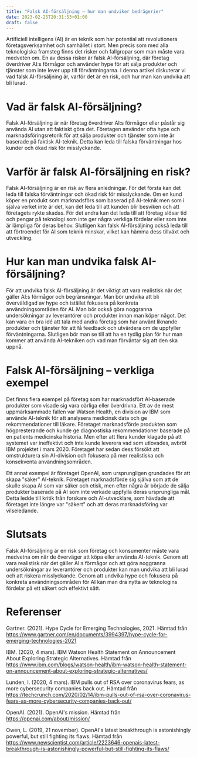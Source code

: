 ```yaml
---
title: "Falsk AI-försäljning – hur man undviker bedrägerier"
date: 2023-02-25T20:31:53+01:00
draft: false
---
```


Artificiell intelligens (AI) är en teknik som har potential att revolutionera företagsverksamhet och samhället i stort. Men precis som med alla teknologiska framsteg finns det risker och fallgropar som man måste vara medveten om. En av dessa risker är falsk AI-försäljning, där företag överdriver AI:s förmågor och använder hype för att sälja produkter och tjänster som inte lever upp till förväntningarna. I denna artikel diskuterar vi vad falsk AI-försäljning är, varför det är en risk, och hur man kan undvika att bli lurad.

# Vad är falsk AI-försäljning?

Falsk AI-försäljning är när företag överdriver AI:s förmågor eller påstår sig använda AI utan att faktiskt göra det. Företagen använder ofta hype och marknadsföringsretorik för att sälja produkter och tjänster som inte är baserade på faktisk AI-teknik. Detta kan leda till falska förväntningar hos kunder och ökad risk för misslyckande.

# Varför är falsk AI-försäljning en risk?

Falsk AI-försäljning är en risk av flera anledningar. För det första kan det leda till falska förväntningar och ökad risk för misslyckande. Om en kund köper en produkt som marknadsförs som baserad på AI-teknik men som i själva verket inte är det, kan det leda till att kunden blir besviken och att företagets rykte skadas. För det andra kan det leda till att företag slösar tid och pengar på teknologi som inte ger några verkliga fördelar eller som inte är lämpliga för deras behov. Slutligen kan falsk AI-försäljning också leda till att förtroendet för AI som teknik minskar, vilket kan hämma dess tillväxt och utveckling.

# Hur kan man undvika falsk AI-försäljning?

För att undvika falsk AI-försäljning är det viktigt att vara realistisk när det gäller AI:s förmågor och begränsningar. Man bör undvika att bli överväldigad av hype och istället fokusera på konkreta användningsområden för AI. Man bör också göra noggranna undersökningar av leverantörer och produkter innan man köper något. Det kan vara en bra idé att tala med andra företag som har använt liknande produkter och tjänster för att få feedback och utvärdera om de uppfyller förväntningarna. Slutligen bör man se till att ha en tydlig plan för hur man kommer att använda AI-tekniken och vad man förväntar sig att den ska uppnå.

# Falsk AI-försäljning – verkliga exempel

Det finns flera exempel på företag som har marknadsfört AI-baserade produkter som visade sig vara oärliga eller överdrivna. Ett av de mest uppmärksammade fallen var Watson Health, en division av IBM som använde AI-teknik för att analysera medicinsk data och ge rekommendationer till läkare. Företaget marknadsförde produkten som högpresterande och kunde ge diagnostiska rekommendationer baserade på en patients medicinska historia. Men efter att flera kunder klagade på att systemet var ineffektivt och inte kunde leverera vad som utlovades, avbröt IBM projektet i mars 2020. Företaget har sedan dess försökt att omstrukturera sin AI-division och fokusera på mer realistiska och konsekventa användningsområden.

Ett annat exempel är företaget OpenAI, som ursprungligen grundades för att skapa "säker" AI-teknik. Företaget marknadsförde sig själva som att de skulle skapa AI som var säker och etisk, men efter några år började de sälja produkter baserade på AI som inte verkade uppfylla deras ursprungliga mål. Detta ledde till kritik från forskare och AI-utvecklare, som hävdade att företaget inte längre var "säkert" och att deras marknadsföring var vilseledande.

# Slutsats

Falsk AI-försäljning är en risk som företag och konsumenter måste vara medvetna om när de överväger att köpa eller använda AI-teknik. Genom att vara realistisk när det gäller AI:s förmågor och att göra noggranna undersökningar av leverantörer och produkter kan man undvika att bli lurad och att riskera misslyckande. Genom att undvika hype och fokusera på konkreta användningsområden för AI kan man dra nytta av teknologins fördelar på ett säkert och effektivt sätt.

# Referenser
Gartner. (2021). Hype Cycle for Emerging Technologies, 2021. Hämtad från https://www.gartner.com/en/documents/3994397/hype-cycle-for-emerging-technologies-2021

IBM. (2020, 4 mars). IBM Watson Health Statement on Announcement About Exploring Strategic Alternatives. Hämtad från https://www.ibm.com/blogs/watson-health/ibm-watson-health-statement-on-announcement-about-exploring-strategic-alternatives/

Lunden, I. (2020, 4 mars). IBM pulls out of RSA over coronavirus fears, as more cybersecurity companies back out. Hämtad från https://techcrunch.com/2020/02/14/ibm-pulls-out-of-rsa-over-coronavirus-fears-as-more-cybersecurity-companies-back-out/

OpenAI. (2021). OpenAI's mission. Hämtad från https://openai.com/about/mission/

Owen, L. (2019, 21 november). OpenAI's latest breakthrough is astonishingly powerful, but still fighting its flaws. Hämtad från https://www.newscientist.com/article/2223646-openais-latest-breakthrough-is-astonishingly-powerful-but-still-fighting-its-flaws/

